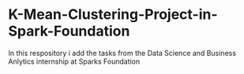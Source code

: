 # K-Mean-Clustering-Project-in-Spark-Foundation
In this respository i add  the tasks from the Data Science and Business Anlytics internship at Sparks Foundation
